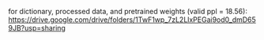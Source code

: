 for dictionary, processed data, and pretrained weights (valid ppl = 18.56): https://drive.google.com/drive/folders/1TwF1wp_7zL2LlxPEGai9od0_dmD659JB?usp=sharing
